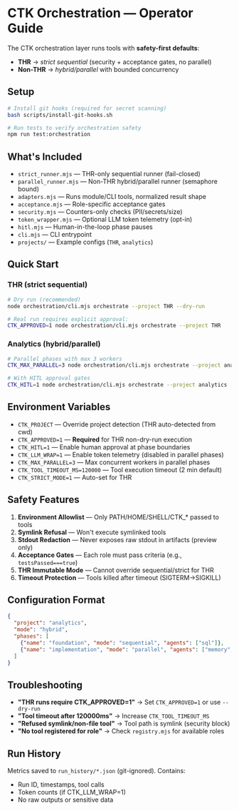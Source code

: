 # CTK Orchestration — Operator Guide

The CTK orchestration layer runs tools with **safety-first defaults**:
- **THR** → *strict sequential* (security + acceptance gates, no parallel)
- **Non-THR** → *hybrid/parallel* with bounded concurrency

## Setup

```bash
# Install git hooks (required for secret scanning)
bash scripts/install-git-hooks.sh

# Run tests to verify orchestration safety
npm run test:orchestration
```

## What's Included
- `strict_runner.mjs` — THR-only sequential runner (fail-closed)
- `parallel_runner.mjs` — Non-THR hybrid/parallel runner (semaphore bound)
- `adapters.mjs` — Runs module/CLI tools, normalized result shape
- `acceptance.mjs` — Role-specific acceptance gates
- `security.mjs` — Counters-only checks (PII/secrets/size)
- `token_wrapper.mjs` — Optional LLM token telemetry (opt-in)
- `hitl.mjs` — Human-in-the-loop phase pauses
- `cli.mjs` — CLI entrypoint
- `projects/` — Example configs (`THR`, `analytics`)

## Quick Start

### THR (strict sequential)
```bash
# Dry run (recommended)
node orchestration/cli.mjs orchestrate --project THR --dry-run

# Real run requires explicit approval:
CTK_APPROVED=1 node orchestration/cli.mjs orchestrate --project THR
```

### Analytics (hybrid/parallel)
```bash
# Parallel phases with max 3 workers
CTK_MAX_PARALLEL=3 node orchestration/cli.mjs orchestrate --project analytics --dry-run

# With HITL approval gates
CTK_HITL=1 node orchestration/cli.mjs orchestrate --project analytics
```

## Environment Variables
- `CTK_PROJECT` — Override project detection (THR auto-detected from cwd)
- `CTK_APPROVED=1` — **Required** for THR non-dry-run execution
- `CTK_HITL=1` — Enable human approval at phase boundaries
- `CTK_LLM_WRAP=1` — Enable token telemetry (disabled in parallel phases)
- `CTK_MAX_PARALLEL=3` — Max concurrent workers in parallel phases
- `CTK_TOOL_TIMEOUT_MS=120000` — Tool execution timeout (2 min default)
- `CTK_STRICT_MODE=1` — Auto-set for THR

## Safety Features
1. **Environment Allowlist** — Only PATH/HOME/SHELL/CTK_* passed to tools
2. **Symlink Refusal** — Won't execute symlinked tools
3. **Stdout Redaction** — Never exposes raw stdout in artifacts (preview only)
4. **Acceptance Gates** — Each role must pass criteria (e.g., `testsPassed===true`)
5. **THR Immutable Mode** — Cannot override sequential/strict for THR
6. **Timeout Protection** — Tools killed after timeout (SIGTERM→SIGKILL)

## Configuration Format
```json
{
  "project": "analytics",
  "mode": "hybrid",
  "phases": [
    {"name": "foundation", "mode": "sequential", "agents": ["sql"]},
    {"name": "implementation", "mode": "parallel", "agents": ["memory", "validation"]}
  ]
}
```

## Troubleshooting
- **"THR runs require CTK_APPROVED=1"** → Set `CTK_APPROVED=1` or use `--dry-run`
- **"Tool timeout after 120000ms"** → Increase `CTK_TOOL_TIMEOUT_MS`
- **"Refused symlink/non-file tool"** → Tool path is symlink (security block)
- **"No tool registered for role"** → Check `registry.mjs` for available roles

## Run History
Metrics saved to `run_history/*.json` (git-ignored). Contains:
- Run ID, timestamps, tool calls
- Token counts (if CTK_LLM_WRAP=1)
- No raw outputs or sensitive data